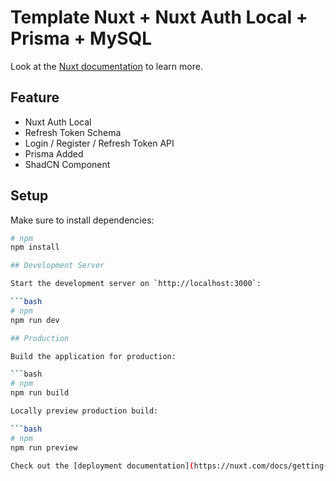 # Template Nuxt + Nuxt Auth Local + Prisma + MySQL

Look at the [Nuxt documentation](https://nuxt.com/docs/getting-started/introduction) to learn more.

## Feature
- Nuxt Auth Local
- Refresh Token Schema
- Login / Register / Refresh Token API
- Prisma Added
- ShadCN Component

## Setup

Make sure to install dependencies:

```bash
# npm
npm install

## Development Server

Start the development server on `http://localhost:3000`:

```bash
# npm
npm run dev

## Production

Build the application for production:

```bash
# npm
npm run build

Locally preview production build:

```bash
# npm
npm run preview

Check out the [deployment documentation](https://nuxt.com/docs/getting-started/deployment) for more information.
